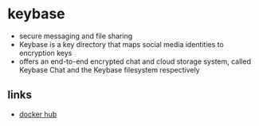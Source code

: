# keybase

- secure messaging and file sharing
- Keybase is a key directory that maps social media identities to encryption keys
- offers an end-to-end encrypted chat and cloud storage system, called Keybase Chat and the Keybase filesystem respectively

## links

- [docker hub](https://hub.docker.com/r/keybaseio/client)
